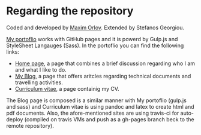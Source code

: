 # Regarding the repository 

Coded and developed by [Maxim Orlov](https://github.com/orlovmax).
Extended by Stefanos Georgiou.

[My portoflio](http://stefanos1316.github.io/my_portfolio/build/index.html) works with GitHub pages and it is powerd by Gulp.js and StyleSheet Langauges (Sass). 
In the portoflio you can find the following links:

* [Home page](https://stefanos1316.github.io/my_portfolio/build/home.html), a page that combines a brief discussion regarding who I am and what I like to do.
* [My Blog](https://stefanos1316.github.io/my_blog/index.html), a page that offers aritcles regarding technical documents and travelling activities.
* [Curriculum vitae](https://stefanos1316.github.io/my_curriculum_vitae/index.html), a page containig my CV.

The Blog page is composed is a similar manner with My portoflio (gulp.js and sass) and Curriculum vitae is using pandoc and latex to create html and pdf documents. 
Also, the afore-mentioned sites are using travis-ci for auto-deploy (compiled on travis VMs and push as a gh-pages branch beck to the remote repository).

